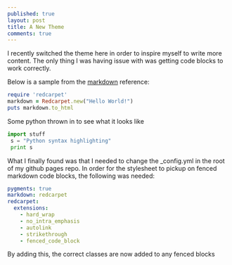 ```yaml
---
published: true
layout: post
title: A New Theme
comments: true
---
```


I recently switched the theme here in order to inspire myself to write more content. The only thing I was having issue with was getting code blocks to work correctly.

Below is a sample from the [markdown](https://help.github.com/articles/github-flavored-markdown) reference:

```ruby
require 'redcarpet'
markdown = Redcarpet.new("Hello World!")
puts markdown.to_html
```

Some python thrown in to see what it looks like
```python
import stuff
 s = "Python syntax highlighting"
 print s
 ```
 
<!--more-->
What I finally found was that I needed to change the _config.yml in the root of my github pages repo. In order for the stylesheet to pickup on fenced markdown code blocks, the following was needed:

```yml
pygments: true
markdown: redcarpet
redcarpet:
  extensions:
    - hard_wrap
    - no_intra_emphasis
    - autolink
    - strikethrough
    - fenced_code_block
```
By adding this, the correct classes are now added to any fenced blocks
